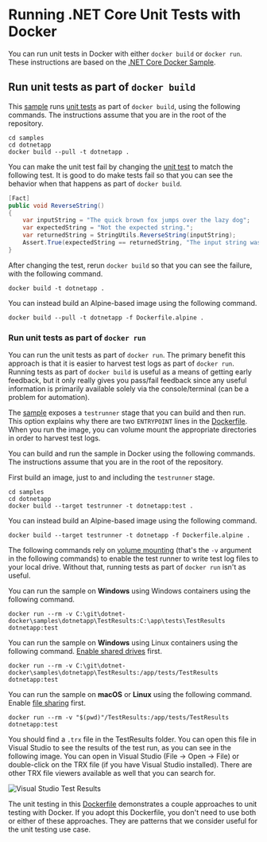 # Running .NET Core Unit Tests with Docker

You can run unit tests in Docker with either `docker build` or `docker run`. These instructions are based on the [.NET Core Docker Sample](README.md).

## Run unit tests as part of `docker build`

This [sample](Dockerfile) runs [unit tests](tests) as part of `docker build`, using the following commands. The instructions assume that you are in the root of the repository.

```console
cd samples
cd dotnetapp
docker build --pull -t dotnetapp .
```

You can make the unit test fail by changing the [unit test](tests/UnitTest1.cs) to match the following test. It is good to do make tests fail so that you can see the behavior when that happens as part of `docker build`.

```csharp
[Fact]
public void ReverseString()
{
    var inputString = "The quick brown fox jumps over the lazy dog";
    var expectedString = "Not the expected string.";
    var returnedString = StringUtils.ReverseString(inputString);
    Assert.True(expectedString == returnedString, "The input string was not reversed correctly.");
}
```

After changing the test, rerun `docker build` so that you can see the failure, with the following command.

```console
docker build -t dotnetapp .
```

You can instead build an Alpine-based image using the following command.

```console
docker build --pull -t dotnetapp -f Dockerfile.alpine .
```

### Run unit tests as part of `docker run`

You can run the unit tests as part of `docker run`. The primary benefit this approach is that it is easier to harvest test logs as part of `docker run`. Running tests as part of `docker build` is useful as a means of getting early feedback, but it only really gives you pass/fail feedback since any useful information is primarily available solely via the console/terminal (can be a problem for automation).

The [sample](Dockerfile) exposes a `testrunner` stage that you can build and then run. This option explains why there are two `ENTRYPOINT` lines in the [Dockerfile](Dockerfile). When you run the image, you can volume mount the appropriate directories in order to harvest test logs.

You can build and run the sample in Docker using the following commands. The instructions assume that you are in the root of the repository.

First build an image, just to and including the `testrunner` stage.

```console
cd samples
cd dotnetapp
docker build --target testrunner -t dotnetapp:test .
```

You can instead build an Alpine-based image using the following command.

```console
docker build --target testrunner -t dotnetapp -f Dockerfile.alpine .
```

The following commands rely on [volume mounting](https://docs.docker.com/engine/admin/volumes/volumes/) (that's the `-v` argument in the following commands) to enable the test runner to write test log files to your local drive. Without that, running tests as part of `docker run` isn't as useful.

You can run the sample on **Windows** using Windows containers using the following command.

```console
docker run --rm -v C:\git\dotnet-docker\samples\dotnetapp\TestResults:C:\app\tests\TestResults dotnetapp:test
```

You can run the sample on **Windows** using Linux containers using the following command. [Enable shared drives](https://docs.docker.com/docker-for-windows/#shared-drives) first.

```console
docker run --rm -v C:\git\dotnet-docker\samples\dotnetapp\TestResults:/app/tests/TestResults dotnetapp:test
```

You can run the sample on **macOS** or **Linux** using the following command. Enable [file sharing](https://docs.docker.com/docker-for-mac/#file-sharing) first.

```console
docker run --rm -v "$(pwd)"/TestResults:/app/tests/TestResults dotnetapp:test
```

You should find a `.trx` file in the TestResults folder. You can open this file in Visual Studio to see the results of the test run, as you can see in the following image. You can open in Visual Studio (File -> Open -> File) or double-click on the TRX file (if you have Visual Studio installed). There are other TRX file viewers available as well that you can search for.

![Visual Studio Test Results](https://user-images.githubusercontent.com/2608468/35361940-2f5ab914-0118-11e8-9c40-4f252f4568f0.png)

The unit testing in this [Dockerfile](Dockerfile) demonstrates a couple approaches to unit testing with Docker. If you adopt this Dockerfile, you don't need to use both or either of these approaches. They are patterns that we consider useful for the unit testing use case.
